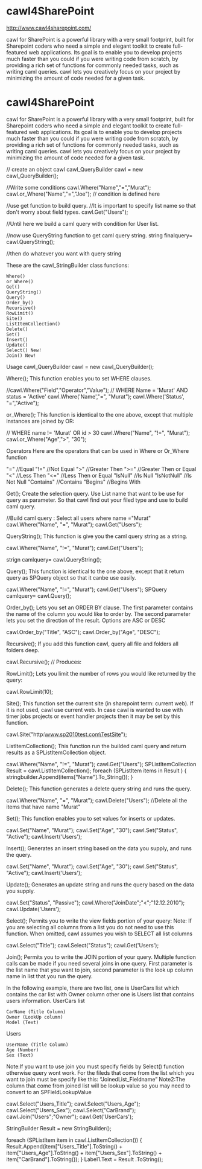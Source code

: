 cawl4SharePoint
===============

http://www.cawl4sharepoint.com/

cawl for SharePoint is a powerful library with a very small footprint, built for Sharepoint coders who need a simple and elegant toolkit to create full-featured web applications.  Its goal is to enable you to develop projects much faster than you could if you were writing code from scratch, by providing a rich set of functions for commonly needed tasks, such as writing caml queries. cawl lets you creatively focus on your project by minimizing the amount of code needed for a given task.


cawl4SharePoint
===============

cawl for SharePoint is a powerful library with a very small footprint, built for Sharepoint coders who need a simple and elegant toolkit to create full-featured web applications.  Its goal is to enable you to develop projects much faster than you could if you were writing code from scratch, by providing a rich set of functions for commonly needed tasks, such as writing caml queries. cawl lets you creatively focus on your project by minimizing the amount of code needed for a given task.


// create an object cawl
cawl_QueryBuilder cawl = new cawl_QueryBuilder();

//Write some conditions
cawl.Where("Name","=","Murat");
cawl.or_Where("Name","=","Joe");
// condition is defined here

//use get function to build query.
//It is important to specify list name so that don't worry about field types.
cawl.Get("Users");

//Until here we build a caml query with condition for User list.

//now use QueryString function to get caml query string.
string finalquery= cawl.QueryString();

//then do whatever you want with query string



These are the cawl_StringBuilder class functions:

    Where()
    or_Where()
    Get()
    QueryString()
    Query()
    Order_by()
    Recursive()
    RowLimit()
    Site()
    ListItemCollection()
    Delete()
    Set()
    Insert()
    Update()
    Select() New!
    Join() New!

Usage
cawl_QueryBuilder cawl = new cawl_QueryBuilder();


Where();
This function enables you to set WHERE clauses.
  
//cawl.Where("Field","Operator","Value");
// WHERE Name = 'Murat' AND status = 'Active'
cawl.Where('Name',"=", "Murat");
cawl.Where('Status', "=","Active");





or_Where();
This function is identical to the one above, except that multiple instances are joined by OR:
	
// WHERE name != 'Murat' OR id > 30
cawl.Where("Name", "!=", "Murat");
cawl.or_Where("Age",">", "30");




Operators
Here are the operators that can be used in Where or Or_Where function

"="  //Equal
"!="  //Not Equal
">" //Greater Then
">=" //Greater Then or Equal
"<" //Less Then
"<=" //Less Then or Equal
"IsNull"  //Is Null
"IsNotNull"  //Is Not Null
"Contains" //Contains
"Begins" //Begins With


Get();
Create the selection query. Use List name that want to be use for query as parameter. So that cawl find out your filed type and use to build caml query.
	
//Build caml query : Select all users where name ="Murat"
cawl.Where("Name", "=", "Murat");
cawl.Get("Users");



QueryString();
This function is give you the caml query string as a string.

	
cawl.Where("Name", "!=", "Murat");
cawl.Get("Users");
 
strign camlquery= cawl.QueryString();


Query();
This function is identical to the one above, except that it return query as SPQuery object so that it canbe use easily.
	
cawl.Where("Name", "!=", "Murat");
cawl.Get("Users");
SPQuery camlquery= cawl.Query();


Order_by();
Lets you set an ORDER BY clause. The first parameter contains the name of the column you would like to order by. The second parameter lets you set the direction of the result. Options are ASC or DESC

cawl.Order_by("Title", "ASC");
cawl.Order_by("Age", "DESC");

Recursive();
If you add this function cawl, query all file and folders all folders deep.
	
cawl.Recursive();
// Produces:


RowLimit();
Lets you limit the number of rows you would like returned by the query:
	
cawl.RowLimit(10);


Site();
This function set the current site (in sharepoint term: current web). If it is not used, cawl use current web.
In case cawl is wanted to use with timer jobs projects or event handler projects then it may be set by this function.
	
cawl.Site("http:\\www.sp2010test.com\TestSite");


ListItemCollection();
This function run the builded caml query and return results as a SPListItemCollection object.
	
cawl.Where("Name", "!=", "Murat");
cawl.Get("Users");
SPListItemCollection Result = cawl.ListItemCollection();
foreach (SPListItem items in Result )
{
stringbuilder.Append(items["Name"].To_String());
}


Delete();
This function generates a delete query string and runs the query.
	
cawl.Where("Name", "=", "Murat");
cawl.Delete("Users");
//Delete all the items that have name "Murat"


Set();
This function enables you to set values for inserts or updates.
	
cawl.Set("Name", "Murat");
cawl.Set("Age", "30");
cawl.Set("Status", "Active");
cawl.Insert('Users');


Insert();
Generates an insert string based on the data you supply, and runs the query.
	
cawl.Set("Name", "Murat");
cawl.Set("Age", "30");
cawl.Set("Status", "Active");
cawl.Insert('Users');


Update();
Generates an update string and runs the query based on the data you supply.
	
cawl.Set("Status", "Passive");
cawl.Where("JoinDate";"<";"12.12.2010");
cawl.Update('Users');


Select();
Permits you to write the view fields portion of your query:
Note: If you are selecting all columns from a list you do not need to use this function. When omitted, cawl assumes you wish to SELECT all list columns
	
cawl.Select("Title");
cawl.Select("Status");
cawl.Get('Users');


Join();
Permits you to write the JOIN portion of your query. Multiple function calls can be made if you need several joins in one query.
First parameter is the list name that you want to join, second parameter is the look up column name in list that you run the query.

In the following example, there are two list, one is UserCars list which contains the car list with Owner column other one is Users list that contains users information.
UserCars list

    CarName (Title Column)
    Owner (LookUp column)
    Model (Text)

Users

    UserName (Title Column)
    Age (Number)
    Sex (Text)

Note:If you want to use join you must specify fields by Select() function otherwise query wont work. For the fileds that come from the list which you want to join must be specify like this: “JoinedList_Fieldname”
Note2:The column that come from joined list will be lookup value so you may need to convert to an SPFieldLookupValue

	
cawl.Select("Users_Title");
cawl.Select("Users_Age");
cawl.Select("Users_Sex");
cawl.Select("CarBrand");
cawl.Join("Users";"Owner");
cawl.Get('UserCars');
 
StringBuilder Result = new StringBuilder();
 
foreach (SPListItem item in cawl.ListItemCollection())
  {
   Result.Append(item["Users_Title"].ToString() +
                 item["Users_Age"].ToString() +
                 item["Users_Sex"].ToString() +
                 item["CarBrand"].ToString());
  }
 Label1.Text = Result .ToString();
